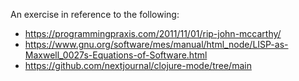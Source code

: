 An exercise in reference to the following:

- https://programmingpraxis.com/2011/11/01/rip-john-mccarthy/
- https://www.gnu.org/software/mes/manual/html_node/LISP-as-Maxwell_0027s-Equations-of-Software.html
- https://github.com/nextjournal/clojure-mode/tree/main
